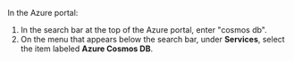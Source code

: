 In the Azure portal:

   1. In the search bar at the top of the Azure portal, enter "cosmos db".
   1. On the menu that appears below the search bar, under **Services**, select the item labeled **Azure Cosmos DB**.
